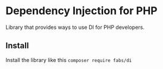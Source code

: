 # Dependency Injection for PHP
Library that provides ways to use DI for PHP developers.

## Install
Install the library like this `composer require fabs/di` 
